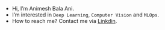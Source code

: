 - Hi, I’m Animesh Bala Ani.
- I’m interested in `Deep Learning`, `Computer Vision` and `MLOps`.
- How to reach me? Contact me via [Linkdin](https://www.linkedin.com/in/ani717/).
